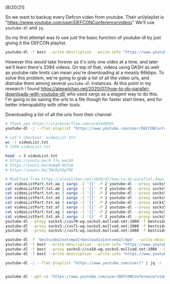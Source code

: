 [8/20/21]

So we want to backup every Defcon video from youtube.
Their url/playlist is "https://www.youtube.com/user/DEFCONConference/videos"
We'll use `youtube-dl` and `jq`.


So my first attempt was to use just the basic function of youtube-dl by just giving it the DEFCON playlist.
```bash
youtube-dl -f best --write-description --write-info "https://www.youtube.com/user/DEFCONConference/videos" 
```
However this would take forever as it's only one video at a time, and later we'll learn there's 3394 videos. 
On top of that, videos using DASH as well as youtube rate limits can mean you're downloading at a measly 66kbps.
To solve this problem, we're going to grab a list of all the video urls, and distrube them among several `youtube-dl` instances. 
At this point in my research I found https://alexwlchan.net/2020/07/how-to-do-parallel-downloads-with-youtube-dl/ who used xargs as a elagent way to do this.
I'm going to be saving the urls to a file though for faster start times, and for better interopability with other tools.


Downloading a list of all the urls from their channel.

```bash
# Thank you https://stackoverflow.com/a/65440501
youtube-dl -j --flat-playlist "https://www.youtube.com/user/DEFCONConference/videos" | jq -r '.id' | sed 's_^_https://youtu.be/_' > videoList.txt

# Let's checkout `videoList.txt`
wc -l videoList.txt
# 3394 videoList.txt

head -n 3 videoList.txt
# https://youtu.be/9_fJv_weLU0
# https://youtu.be/XuNqM-0Ufx0
# https://youtu.be/TWcBySQgfBE
```

```bash
# Modified from https://alexwlchan.net/2020/07/how-to-do-parallel-downloads-with-youtube-dl/
cat videoListPart.txt.aa | xargs -I '{}' -P 2 youtube-dl --proxy socks5://ca10-wg.socks5.mullvad.net:1080 -f bestvideo+bestaudio --write-description --write-info '{}'
cat videoListPart.txt.ab | xargs -I '{}' -P 2 youtube-dl --proxy socks5://us91-wg.socks5.mullvad.net:1080 -f bestvideo+bestaudio --write-description --write-info '{}'
cat videoListPart.txt.ac | xargs -I '{}' -P 2 youtube-dl --proxy socks5://us92-wg.socks5.mullvad.net:1080 -f bestvideo+bestaudio --write-description --write-info '{}'
cat videoListPart.txt.ad | xargs -I '{}' -P 2 youtube-dl --proxy socks5://us93-wg.socks5.mullvad.net:1080 -f bestvideo+bestaudio --write-description --write-info '{}'
cat videoListPart.txt.ae | xargs -I '{}' -P 2 youtube-dl --proxy socks5://us94-wg.socks5.mullvad.net:1080 -f bestvideo+bestaudio --write-description --write-info '{}'
cat videoListPart.txt.af | xargs -I '{}' -P 2 youtube-dl --proxy socks5://us95-wg.socks5.mullvad.net:1080 -f bestvideo+bestaudio --write-description --write-info '{}'
cat videoListPart.txt.ag | xargs -I '{}' -P 2 youtube-dl --proxy socks5://us96-wg.socks5.mullvad.net:1080 -f bestvideo+bestaudio --write-description --write-info '{}'
cat videoListPart.txt.ah | xargs -I '{}' -P 2 youtube-dl --proxy socks5://us97-wg.socks5.mullvad.net:1080 -f bestvideo+bestaudio --write-description --write-info '{}'
youtube-dl --proxy socks5://us70-wg.socks5.mullvad.net:1080 -f bestvideo+bestaudio --write-description --write-info 'https://www.youtube.com/c/Bisqwit/videos'
youtube-dl --proxy socks5://us71-wg.socks5.mullvad.net:1080 -f bestvideo+bestaudio --write-description --write-info 'https://www.youtube.com/c/PwnFunction/videos'
youtube-dl --proxy socks5://us71-wg.socks5.mullvad.net:1080 -f bestvideo+bestaudio --write-description --write-info 'https://www.youtube.com/c/PwnFunction/videos'

```




```bash
youtube-dl -f 'bestvideo[ext=mp4]+bestaudio[ext=m4a]/mp4' --write-description  "https://www.youtube.com/watch?v=SC8vX0V2ypo" 
youtube-dl -f best --write-description --write-info "https://www.youtube.com/user/DEFCONConference/videos" 
youtube-dl -f best --proxy socks5://ca10-wg.socks5.mullvad.net:1080 --write-description --write-info "https://www.youtube.com/user/DEFCONConference/videos" 
youtube-dl -f best --write-description --write-info "https://www.youtube.com/user/DEFCONConference/videos" 

youtube-dl -j --flat-playlist "https://www.youtube.com/user/" | jq -r '.id' | sed 's_^_https://youtu.be/_' > videoList.txt


youtube-dl --get-id "https://www.youtube.com/user/DEFCONConference/videos" | xargs -I '{}' -P 5 youtube-dl -f best --write-description --write-info 'https://youtube.com/watch?v={}'
```
